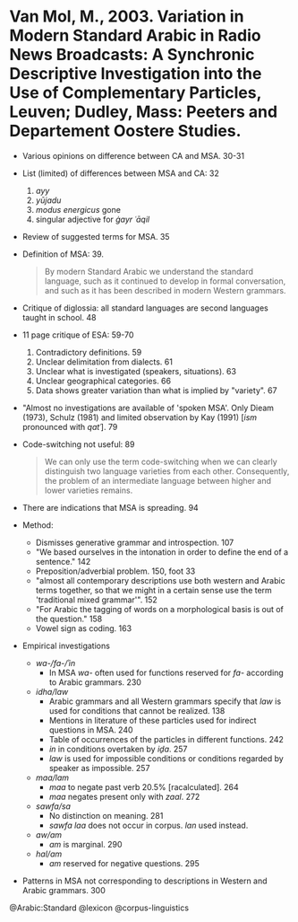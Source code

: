 # Van Mol, M., 2003. Variation in Modern Standard Arabic in Radio News Broadcasts: A Synchronic Descriptive Investigation into the Use of Complementary Particles, Leuven; Dudley, Mass: Peeters and Departement Oostere Studies. 

- Various opinions on difference between CA and MSA. 30-31

- List (limited) of differences between MSA and CA: 32
  1. *ayy*
  2. *yūjadu*
  3. *modus energicus* gone
  4. singular adjective for *ġayr ʿāqil*

- Review of suggested terms for MSA. 35

- Definition of MSA: 39. 

  > By modern Standard Arabic we understand the standard language, such as it continued to develop in formal conversation, and such as it has been described in modern Western grammars.

- Critique of diglossia: all standard languages are second languages taught in school. 48

- 11 page critique of ESA: 59-70
  1. Contradictory definitions. 59
  2. Unclear delimitation from dialects. 61
  3. Unclear what is investigated (speakers, situations). 63
  4. Unclear geographical categories. 66
  5. Data shows greater variation than what is implied by "variety". 67

- "Almost no investigations are available of 'spoken MSA'. Only Dieam (1973), Schulz (1981) and limited observation by Kay (1991) [*ism* pronounced with *qatʿ*]. 79

- Code-switching not useful: 89

    > We can only use the term code-switching when we can clearly distinguish two language varieties from each other. Consequently, the problem of an intermediate language between higher and lower varieties remains.

- There are indications that MSA is spreading. 94

- Method:
  - Dismisses generative grammar and introspection. 107
  - "We based ourselves in the intonation in order to define the end of a sentence." 142
  - Preposition/adverbial problem. 150, foot 33
  - "almost all contemporary descriptions use both western and Arabic terms together, so that we might in a certain sense use the term 'traditional mixed grammar'". 152
  - "For Arabic the tagging of words on a morphological basis is out of the question." 158
  - Vowel sign as coding. 163

- Empirical investigations
  - *wa-/fa-/ʾin*
    - In MSA *wa-* often used for functions reserved for *fa-* according to Arabic grammars. 230
  - *idha/law*
    - Arabic grammars and all Western grammars specify that *law* is used for conditions that cannot be realized. 138
    - Mentions in literature of these particles used for indirect questions in MSA. 240
    - Table of occurrences of the particles in different functions. 242
    - *in* in conditions overtaken by *iḏa*. 257
    - *law* is used for impossible conditions or conditions regarded by speaker as impossible. 257
  - *maa/lam*
    - *maa* to negate past verb 20.5% [racalculated]. 264
    - *maa* negates present only with *zaal*. 272
  - *sawfa/sa*
    - No distinction on meaning. 281
    - *sawfa laa* does not occur in corpus. *lan* used instead.
  - *aw/am*
    - *am* is marginal. 290
  - *hal/am*
    - *am* reserved for negative questions. 295 

- Patterns in MSA not corresponding to descriptions in Western and Arabic grammars. 300

@Arabic:Standard
@lexicon
@corpus-linguistics
